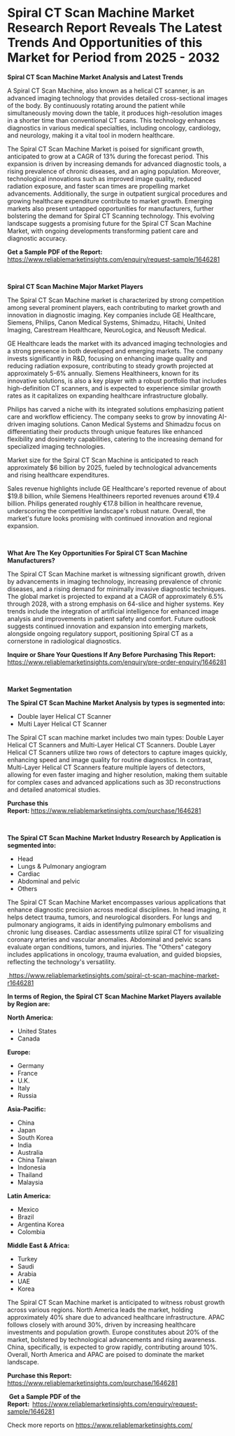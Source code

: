 <p><h1>Spiral CT Scan Machine Market Research Report Reveals The Latest Trends And Opportunities of this Market for Period from 2025 - 2032</h1></p><p><strong>Spiral CT Scan Machine Market Analysis and Latest Trends</strong></p>
<p><p>A Spiral CT Scan Machine, also known as a helical CT scanner, is an advanced imaging technology that provides detailed cross-sectional images of the body. By continuously rotating around the patient while simultaneously moving down the table, it produces high-resolution images in a shorter time than conventional CT scans. This technology enhances diagnostics in various medical specialties, including oncology, cardiology, and neurology, making it a vital tool in modern healthcare.</p><p>The Spiral CT Scan Machine Market is poised for significant growth, anticipated to grow at a CAGR of 13% during the forecast period. This expansion is driven by increasing demands for advanced diagnostic tools, a rising prevalence of chronic diseases, and an aging population. Moreover, technological innovations such as improved image quality, reduced radiation exposure, and faster scan times are propelling market advancements. Additionally, the surge in outpatient surgical procedures and growing healthcare expenditure contribute to market growth. Emerging markets also present untapped opportunities for manufacturers, further bolstering the demand for Spiral CT Scanning technology. This evolving landscape suggests a promising future for the Spiral CT Scan Machine Market, with ongoing developments transforming patient care and diagnostic accuracy.</p></p>
<p><strong>Get a Sample PDF of the Report:&nbsp;</strong> <a href="https://www.reliablemarketinsights.com/enquiry/request-sample/1646281?utm_campaign=3167&utm_medium=2&utm_source=Github&utm_content=ia&utm_term=04032025&utm_id=spiral-ct-scan-machine">https://www.reliablemarketinsights.com/enquiry/request-sample/1646281</a></p>
<p>&nbsp;</p>
<p><strong>Spiral CT Scan Machine Major Market Players</strong></p>
<p><p>The Spiral CT Scan Machine market is characterized by strong competition among several prominent players, each contributing to market growth and innovation in diagnostic imaging. Key companies include GE Healthcare, Siemens, Philips, Canon Medical Systems, Shimadzu, Hitachi, United Imaging, Carestream Healthcare, NeuroLogica, and Neusoft Medical. </p><p>GE Healthcare leads the market with its advanced imaging technologies and a strong presence in both developed and emerging markets. The company invests significantly in R&D, focusing on enhancing image quality and reducing radiation exposure, contributing to steady growth projected at approximately 5-6% annually. Siemens Healthineers, known for its innovative solutions, is also a key player with a robust portfolio that includes high-definition CT scanners, and is expected to experience similar growth rates as it capitalizes on expanding healthcare infrastructure globally.</p><p>Philips has carved a niche with its integrated solutions emphasizing patient care and workflow efficiency. The company seeks to grow by innovating AI-driven imaging solutions. Canon Medical Systems and Shimadzu focus on differentiating their products through unique features like enhanced flexibility and dosimetry capabilities, catering to the increasing demand for specialized imaging technologies.</p><p>Market size for the Spiral CT Scan Machine is anticipated to reach approximately $6 billion by 2025, fueled by technological advancements and rising healthcare expenditures. </p><p>Sales revenue highlights include GE Healthcare's reported revenue of about $19.8 billion, while Siemens Healthineers reported revenues around €19.4 billion. Philips generated roughly €17.8 billion in healthcare revenue, underscoring the competitive landscape's robust nature. Overall, the market's future looks promising with continued innovation and regional expansion.</p></p>
<p>&nbsp;</p>
<p><strong>What Are The Key Opportunities For Spiral CT Scan Machine Manufacturers?</strong></p>
<p><p>The Spiral CT Scan Machine market is witnessing significant growth, driven by advancements in imaging technology, increasing prevalence of chronic diseases, and a rising demand for minimally invasive diagnostic techniques. The global market is projected to expand at a CAGR of approximately 6.5% through 2028, with a strong emphasis on 64-slice and higher systems. Key trends include the integration of artificial intelligence for enhanced image analysis and improvements in patient safety and comfort. Future outlook suggests continued innovation and expansion into emerging markets, alongside ongoing regulatory support, positioning Spiral CT as a cornerstone in radiological diagnostics.</p></p>
<p><strong>Inquire or Share Your Questions If Any Before Purchasing This Report:</strong> <a href="https://www.reliablemarketinsights.com/enquiry/pre-order-enquiry/1646281?utm_campaign=3167&utm_medium=2&utm_source=Github&utm_content=ia&utm_term=04032025&utm_id=spiral-ct-scan-machine">https://www.reliablemarketinsights.com/enquiry/pre-order-enquiry/1646281</a></p>
<p>&nbsp;</p>
<p><strong>Market Segmentation</strong></p>
<p><strong>The Spiral CT Scan Machine Market Analysis by types is segmented into:</strong></p>
<p><ul><li>Double layer Helical CT Scanner</li><li>Multi Layer Helical CT Scanner</li></ul></p>
<p><p>The Spiral CT scan machine market includes two main types: Double Layer Helical CT Scanners and Multi-Layer Helical CT Scanners. Double Layer Helical CT Scanners utilize two rows of detectors to capture images quickly, enhancing speed and image quality for routine diagnostics. In contrast, Multi-Layer Helical CT Scanners feature multiple layers of detectors, allowing for even faster imaging and higher resolution, making them suitable for complex cases and advanced applications such as 3D reconstructions and detailed anatomical studies.</p></p>
<p><strong>Purchase this Report:&nbsp;</strong><a href="https://www.reliablemarketinsights.com/purchase/1646281?utm_campaign=3167&utm_medium=2&utm_source=Github&utm_content=ia&utm_term=04032025&utm_id=spiral-ct-scan-machine">https://www.reliablemarketinsights.com/purchase/1646281</a></p>
<p>&nbsp;</p>
<p><strong>The Spiral CT Scan Machine Market Industry Research by Application is segmented into:</strong></p>
<p><ul><li>Head</li><li>Lungs & Pulmonary angiogram</li><li>Cardiac</li><li>Abdominal and pelvic</li><li>Others</li></ul></p>
<p><p>The Spiral CT Scan Machine Market encompasses various applications that enhance diagnostic precision across medical disciplines. In head imaging, it helps detect trauma, tumors, and neurological disorders. For lungs and pulmonary angiograms, it aids in identifying pulmonary embolisms and chronic lung diseases. Cardiac assessments utilize spiral CT for visualizing coronary arteries and vascular anomalies. Abdominal and pelvic scans evaluate organ conditions, tumors, and injuries. The "Others" category includes applications in oncology, trauma evaluation, and guided biopsies, reflecting the technology's versatility.</p></p>
<p><a href="https://www.reliablemarketinsights.com/spiral-ct-scan-machine-market-r1646281?utm_campaign=3167&utm_medium=2&utm_source=Github&utm_content=ia&utm_term=04032025&utm_id=spiral-ct-scan-machine">&nbsp;https://www.reliablemarketinsights.com/spiral-ct-scan-machine-market-r1646281</a></p>
<p><strong>In terms of Region, the Spiral CT Scan Machine Market Players available by Region are:</strong></p>
<p>
    <p> <strong> North America: </strong>
        <ul>
            <li>United States</li>
            <li>Canada</li>
        </ul>
        </p> 
    <p> <strong> Europe: </strong>
        <ul>
            <li>Germany</li>
            <li>France</li>
            <li>U.K.</li>
            <li>Italy</li>
            <li>Russia</li>
        </ul>
        </p> 
    <p> <strong> Asia-Pacific: </strong>
        <ul>
            <li>China</li>
            <li>Japan</li>
            <li>South Korea</li>
            <li>India</li>
            <li>Australia</li>
            <li>China Taiwan</li>
            <li>Indonesia</li>
            <li>Thailand</li>
            <li>Malaysia</li>
        </ul>
        </p> 
    <p> <strong> Latin America: </strong>
        <ul>
            <li>Mexico</li>
            <li>Brazil</li>
            <li>Argentina Korea</li>
            <li>Colombia</li>
        </ul>
        </p> 
    <p> <strong> Middle East & Africa: </strong>
        <ul>
            <li>Turkey</li>
            <li>Saudi</li>
            <li>Arabia</li>
            <li>UAE</li>
            <li>Korea</li>
        </ul>
    </p>
    </p>
<p><p>The Spiral CT Scan Machine market is anticipated to witness robust growth across various regions. North America leads the market, holding approximately 40% share due to advanced healthcare infrastructure. APAC follows closely with around 30%, driven by increasing healthcare investments and population growth. Europe constitutes about 20% of the market, bolstered by technological advancements and rising awareness. China, specifically, is expected to grow rapidly, contributing around 10%. Overall, North America and APAC are poised to dominate the market landscape.</p></p>
<p><strong>Purchase this Report: </strong><a href="https://www.reliablemarketinsights.com/purchase/1646281?utm_campaign=3167&utm_medium=2&utm_source=Github&utm_content=ia&utm_term=04032025&utm_id=spiral-ct-scan-machine">https://www.reliablemarketinsights.com/purchase/1646281</a></p>
<p>&nbsp;<strong>Get a Sample PDF of the Report:&nbsp;&nbsp;</strong><a href="https://www.reliablemarketinsights.com/enquiry/request-sample/1646281?utm_campaign=3167&utm_medium=2&utm_source=Github&utm_content=ia&utm_term=04032025&utm_id=spiral-ct-scan-machine">https://www.reliablemarketinsights.com/enquiry/request-sample/1646281</a></p>
<p><strong></strong></p>
<p>Check more reports on <a href="https://www.reliablemarketinsights.com/?utm_campaign=3167&utm_medium=2&utm_source=Github&utm_content=ia&utm_term=04032025&utm_id=spiral-ct-scan-machine">https://www.reliablemarketinsights.com/</a></p>